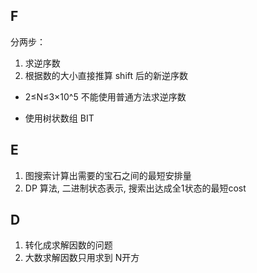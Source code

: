 ## F

分两步：
1. 求逆序数
2. 根据数的大小直接推算 shift 后的新逆序数 

* 2≤N≤3×10^5   不能使用普通方法求逆序数

* 使用树状数组 BIT 

## E

1. 图搜索计算出需要的宝石之间的最短安排量
2. DP 算法, 二进制状态表示, 搜索出达成全1状态的最短cost


## D

1. 转化成求解因数的问题
2. 大数求解因数只用求到 N开方